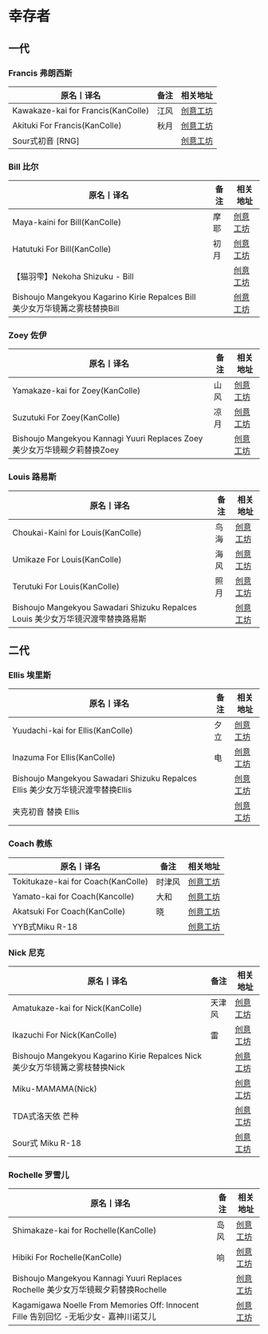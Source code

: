 # 幸存者

## 一代

### Francis 弗朗西斯

| 原名丨译名                         | 备注 | 相关地址                                                                      |
| ---------------------------------- | ---- | ----------------------------------------------------------------------------- |
| Kawakaze-kai for Francis(KanColle) | 江风 | [创意工坊](https://steamcommunity.com/sharedfiles/filedetails/?id=839307625)  |
| Akituki For Francis(KanColle)      | 秋月 | [创意工坊](https://steamcommunity.com/sharedfiles/filedetails/?id=2032715965) |
| Sour式初音 [RNG]                   |      | [创意工坊](https://steamcommunity.com/sharedfiles/filedetails/?id=2616709449) |

### Bill 比尔

| 原名丨译名                                                                   | 备注 | 相关地址                                                                      |
| ---------------------------------------------------------------------------- | ---- | ----------------------------------------------------------------------------- |
| Maya-kaini for Bill(KanColle)                                                | 摩耶 | [创意工坊](https://steamcommunity.com/sharedfiles/filedetails/?id=759055743)  |
| Hatutuki For Bill(KanColle)                                                  | 初月 | [创意工坊](https://steamcommunity.com/sharedfiles/filedetails/?id=1504088519) |
| 【猫羽雫】Nekoha Shizuku - Bill                                              |      | [创意工坊](https://steamcommunity.com/sharedfiles/filedetails/?id=2802591444) |
| Bishoujo Mangekyou Kagarino Kirie Repalces Bill 美少女万华镜篝之雾枝替换Bill |      | [创意工坊](https://steamcommunity.com/sharedfiles/filedetails/?id=1215379825) |

### Zoey 佐伊

| 原名丨译名                                                                | 备注 | 相关地址                                                                      |
| ------------------------------------------------------------------------- | ---- | ----------------------------------------------------------------------------- |
| Yamakaze-kai for Zoey(KanColle)                                           | 山风 | [创意工坊](https://steamcommunity.com/sharedfiles/filedetails/?id=847708452)  |
| Suzutuki For Zoey(KanColle)                                               | 凉月 | [创意工坊](https://steamcommunity.com/sharedfiles/filedetails/?id=2159957751) |
| Bishoujo Mangekyou Kannagi Yuuri Replaces Zoey 美少女万华镜觋夕莉替换Zoey |      | [创意工坊](https://steamcommunity.com/sharedfiles/filedetails/?id=1244002487) |

### Louis 路易斯

| 原名丨译名                                                                      | 备注 | 相关地址                                                                      |
| ------------------------------------------------------------------------------- | ---- | ----------------------------------------------------------------------------- |
| Choukai-Kaini for Louis(KanColle)                                               | 鸟海 | [创意工坊](https://steamcommunity.com/sharedfiles/filedetails/?id=737224420)  |
| Umikaze For Louis(KanColle)                                                     | 海风 | [创意工坊](https://steamcommunity.com/sharedfiles/filedetails/?id=1302754663) |
| Terutuki For Louis(KanColle)                                                    | 照月 | [创意工坊](https://steamcommunity.com/sharedfiles/filedetails/?id=1928005702) |
| Bishoujo Mangekyou Sawadari Shizuku Repalces Louis 美少女万华镜沢渡雫替换路易斯 |      | [创意工坊](https://steamcommunity.com/sharedfiles/filedetails/?id=1326425779) |

## 二代

### Ellis 埃里斯

| 原名丨译名                                                                     | 备注 | 相关地址                                                                      |
| ------------------------------------------------------------------------------ | ---- | ----------------------------------------------------------------------------- |
| Yuudachi-kai for Ellis(KanColle)                                               | 夕立 | [创意工坊](https://steamcommunity.com/sharedfiles/filedetails/?id=645180362)  |
| Inazuma For Ellis(KanColle)                                                    | 电   | [创意工坊](https://steamcommunity.com/sharedfiles/filedetails/?id=1120472099) |
| Bishoujo Mangekyou Sawadari Shizuku Repalces Ellis 美少女万华镜沢渡雫替换Ellis |      | [创意工坊](https://steamcommunity.com/sharedfiles/filedetails/?id=1326424740) |
| 夹克初音 替换 Ellis                                                            |      | [创意工坊](https://steamcommunity.com/sharedfiles/filedetails/?id=1723816646) |

### Coach 教练

| 原名丨译名                         | 备注   | 相关地址                                                                      |
| ---------------------------------- | ------ | ----------------------------------------------------------------------------- |
| Tokitukaze-kai for Coach(KanColle) | 时津风 | [创意工坊](https://steamcommunity.com/sharedfiles/filedetails/?id=636907324)  |
| Yamato-kai for Coach(Kancolle)     | 大和   | [创意工坊](https://steamcommunity.com/sharedfiles/filedetails/?id=639172029)  |
| Akatsuki For Coach(KanColle)       | 晓     | [创意工坊](https://steamcommunity.com/sharedfiles/filedetails/?id=1120470152) |
| YYB式Miku R-18                     |        | [创意工坊](https://steamcommunity.com/sharedfiles/filedetails/?id=2574668881) |

### Nick 尼克

| 原名丨译名                                                                   | 备注   | 相关地址                                                                      |
| ---------------------------------------------------------------------------- | ------ | ----------------------------------------------------------------------------- |
| Amatukaze-kai for Nick(KanColle)                                             | 天津风 | [创意工坊](https://steamcommunity.com/sharedfiles/filedetails/?id=622094252)  |
| Ikazuchi For Nick(KanColle)                                                  | 雷     | [创意工坊](https://steamcommunity.com/sharedfiles/filedetails/?id=1120471563) |
| Bishoujo Mangekyou Kagarino Kirie Repalces Nick 美少女万华镜篝之雾枝替换Nick |        | [创意工坊](https://steamcommunity.com/sharedfiles/filedetails/?id=1215109116) |
| Miku-MAMAMA(Nick)                                                            |        | [创意工坊](https://steamcommunity.com/sharedfiles/filedetails/?id=2797261061) |
| TDA式洛天依 芒种                                                             |        | [创意工坊](https://steamcommunity.com/sharedfiles/filedetails/?id=2591592195) |
| Sour式 Miku R-18                                                             |        | [创意工坊](https://steamcommunity.com/sharedfiles/filedetails/?id=2418698652) |

### Rochelle 罗雪儿

| 原名丨译名                                                                           | 备注 | 相关地址                                                                      |
| ------------------------------------------------------------------------------------ | ---- | ----------------------------------------------------------------------------- |
| Shimakaze-kai for Rochelle(KanColle)                                                 | 岛风 | [创意工坊](https://steamcommunity.com/sharedfiles/filedetails/?id=626852746)  |
| Hibiki For Rochelle(KanColle)                                                        | 响   | [创意工坊](https://steamcommunity.com/sharedfiles/filedetails/?id=1120470918) |
| Bishoujo Mangekyou Kannagi Yuuri Replaces Rochelle 美少女万华镜觋夕莉替换Rochelle    |      | [创意工坊](https://steamcommunity.com/sharedfiles/filedetails/?id=1244001040) |
| Kagamigawa Noelle From Memories Off: Innocent Fille 告别回忆 -无垢少女- 嘉神川诺艾儿 |      | [创意工坊](https://steamcommunity.com/sharedfiles/filedetails/?id=2340643553) |

